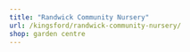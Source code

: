 ```yaml
---
title: "Randwick Community Nursery"
url: /kingsford/randwick-community-nursery/
shop: garden centre
---
```

